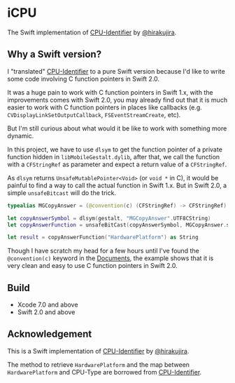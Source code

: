 # iCPU
The Swift implementation of [CPU-Identifier](https://github.com/hirakujira/CPU-Identifier) by [@hirakujira](https://twitter.com/hirakujira).

## Why a Swift version?

I "translated" [CPU-Identifier](https://github.com/hirakujira/CPU-Identifier) to a pure Swift version because I'd like to write some code involving C function pointers in Swift 2.0.

It was a huge pain to work with C function pointers in Swift 1.x, with the improvements comes with Swift 2.0, you may already find out that it is much easier to work with C function pointers in places like callbacks (e.g. `CVDisplayLinkSetOutputCallback`, `FSEventStreamCreate`, etc). 

But I'm still curious about what would it be like to work with something more dynamic. 

In this project, we have to use `dlsym` to get the function pointer of a private function hidden in `libMobileGestalt.dylib`, after that, we call the function with a `CFStringRef` as parameter and expect a return value of a `CFStringRef`.

As `dlsym` returns `UnsafeMutablePointer<Void>` (or `void *` in C), it would be painful to find a way to call the actual function in Swift 1.x. But in Swift 2.0, a simple `unsafeBitcast` will do the trick.

```Swift
typealias MGCopyAnswer = (@convention(c) (CFStringRef) -> CFStringRef)

let copyAnswerSymbol = dlsym(gestalt, "MGCopyAnswer".UTF8CString)
let copyAnswerFunction = unsafeBitCast(copyAnswerSymbol, MGCopyAnswer.self)

let result = copyAnswerFunction("HardwarePlatform") as String
```

Though I have scratch my head for a few hours until I've found the `@convention(c)` keyword in the [Documents](https://developer.apple.com/library/ios/documentation/Swift/Conceptual/BuildingCocoaApps/InteractingWithCAPIs.html), the example shows that it is very clean and easy to use C function pointers in Swift 2.0.

## Build

- Xcode 7.0 and above
- Swift 2.0 and above

## Acknowledgement

This is a Swift implementation of [CPU-Identifier](https://github.com/hirakujira/CPU-Identifier) by [@hirakujira](https://twitter.com/hirakujira). 

The method to retrieve `HardwarePlatform` and the map between `HardwarePlatform` and CPU-Type are borrowed from [CPU-Identifier](https://github.com/hirakujira/CPU-Identifier).